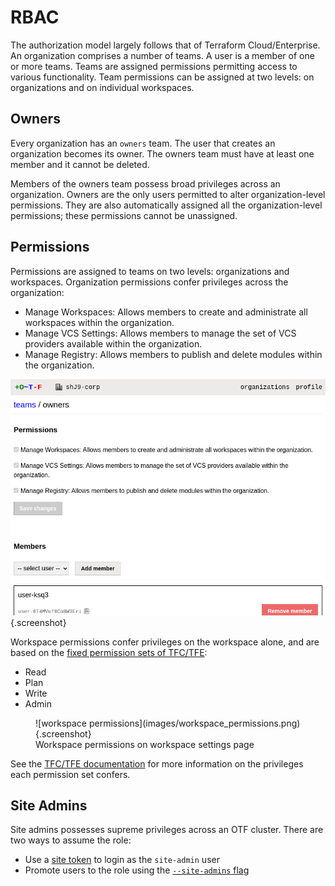 # RBAC

The authorization model largely follows that of Terraform Cloud/Enterprise. An organization comprises a number of teams. A user is a member of one or more teams. Teams are assigned permissions permitting access to various functionality. Team permissions can be assigned at two levels: on organizations and on individual workspaces.

## Owners

Every organization has an `owners` team. The user that creates an organization becomes its owner. The owners team must have at least one member and it cannot be deleted.

Members of the owners team possess broad privileges across an organization. Owners are the only users permitted to alter organization-level permissions. They are also automatically assigned all the organization-level permissions; these permissions cannot be unassigned.

## Permissions

Permissions are assigned to teams on two levels: organizations and workspaces. Organization permissions confer privileges across the organization:

* Manage Workspaces: Allows members to create and administrate all workspaces within the organization.
* Manage VCS Settings: Allows members to manage the set of VCS providers available within the organization.
* Manage Registry: Allows members to publish and delete modules within the organization.

![organization permissions](images/owners_team_page.png){.screenshot}

Workspace permissions confer privileges on the workspace alone, and are based on the [fixed permission sets of TFC/TFE](https://developer.hashicorp.com/terraform/cloud-docs/users-teams-organizations/permissions#fixed-permission-sets):

* Read
* Plan
* Write
* Admin

<figure markdown>
![workspace permissions](images/workspace_permissions.png){.screenshot}
<figcaption>Workspace permissions on workspace settings page</figcaption>
</figure>

See the [TFC/TFE documentation](https://developer.hashicorp.com/terraform/cloud-docs/users-teams-organizations/permissions#fixed-permission-sets) for more information on the privileges each permission set confers.

## Site Admins

Site admins possesses supreme privileges across an OTF cluster. There are two ways to assume the role:

* Use a [site token](../config/flags/#-site-token) to login as the `site-admin` user
* Promote users to the role using the [`--site-admins` flag](../config/flags/#-site-admins)
